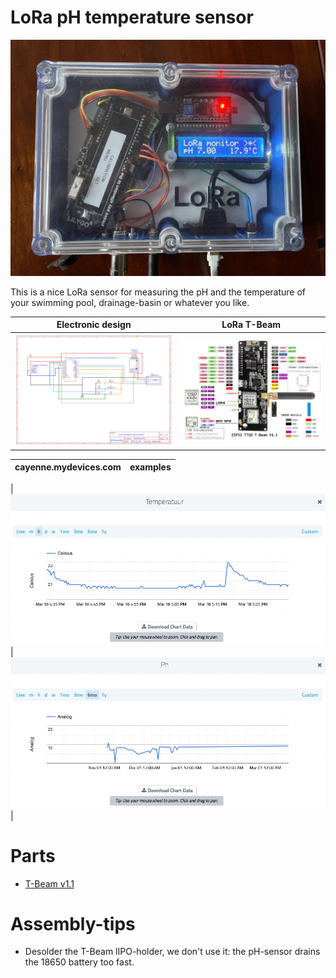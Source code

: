 # LoRa pH temperature sensor

![image](img/sensor.jpg?raw=true "LoRa pH temperature sensor")

This is a nice LoRa sensor for measuring the pH and the temperature of your swimming pool, drainage-basin or whatever you like.

| Electronic design | LoRa T-Beam |
|------------|-------------|
| ![Electronic design](img/Schematic.png?raw=true "Electronic design") | ![T-Beam v1.1](img/T-BeamV1dot1.jpeg?raw=true "T-Beam v1.1") |


| cayenne.mydevices.com | examples |
|------------|-------------|

| ![Temperature graph](img/temperature.png?raw=true "Temperature graph") | ![pH graph](img/pH.png?raw=true "pH graph") |

# Parts

* [T-Beam v1.1](https://www.aliexpress.com/premium/Ttgo-T%25252dBeam-V1.1.html) 

# Assembly-tips
- Desolder the T-Beam lIPO-holder, we don't use it: the pH-sensor drains the 18650 battery too fast.
